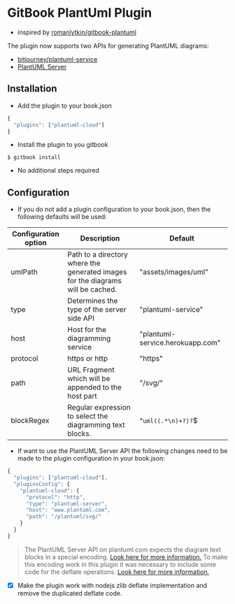 # GitBook PlantUml Plugin

* inspired by [romanlytkin/gitbook-plantuml](https://github.com/romanlytkin/gitbook-plantuml)

The plugin now supports two APIs for generating PlantUML diagrams:
* [bitjourney/plantuml-service](https://github.com/bitjourney/plantuml-service)
* [PlantUML Server](http://www.plantuml.com/plantuml/)


## Installation

* Add the plugin to your book.json

```js
{
  "plugins": ["plantuml-cloud"]
}
```

* Install the plugin to you gitbook

```$ gitbook install```

* No additional steps required

## Configuration

* If you do not add a plugin configuration to your book.json, then the following defaults will be used:

| Configuration option | Description | Default |
| -------------------- | ----------- | ------- |
| umlPath | Path to a directory where the generated images for the diagrams will be cached. | "assets/images/uml" |
| type | Determines the type of the server side API | "plantuml-service" |
| host | Host for the diagramming service | "plantuml-service.herokuapp.com" |
| protocol | https or http | "https" |
| path | URL Fragment which will be appended to the host part | "/svg/" |
| blockRegex | Regular expression to select the diagramming text blocks. | ^```uml((.*\n)+?)?```$ |

* If want to use the PlantUML Server API the following changes need to be made to the plugin configuration in your book.json:

```js
{
  "plugins": ["plantuml-cloud"],
  "pluginsConfig": {
    "plantuml-cloud": {
      "protocol": "http",
      "type": "plantuml-server",
      "host": "www.plantuml.com",
      "path": "/plantuml/svg/"
    }
  }
}
```

> The PlantUML Server API on plantuml.com expects the diagram text blocks in a special encoding. [Look here for more information.](http://plantuml.com/pte)
> To make this encoding work in this plugin it was necessary to include some code for the deflate operations. [Look here for more information.](https://github.com/johan/js-deflate)

* [x] Make the plugin work with nodejs zlib deflate implementation and remove the duplicated deflate code.
